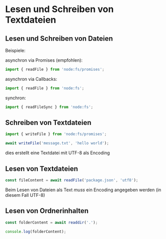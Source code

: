 # Lesen und Schreiben von Textdateien

## Lesen und Schreiben von Dateien

Beispiele:

asynchron via Promises (empfohlen):

```js
import { readFile } from 'node:fs/promises';
```

asynchron via Callbacks:

```js
import { readFile } from 'node:fs';
```

synchron:

```js
import { readFileSync } from 'node:fs';
```

## Schreiben von Textdateien

```js
import { writeFile } from 'node:fs/promises';

await writeFile('message.txt', 'hello world');
```

dies erstellt eine Textdatei mit UTF-8 als Encoding

## Lesen von Textdateien

```js
const fileContent = await readFile('package.json', 'utf8');
```

Beim Lesen von Dateien als Text _muss_ ein Encoding angegeben werden (in diesem Fall UTF-8)

## Lesen von Ordnerinhalten

```js
const folderContent = await readdir('.');

console.log(folderContent);
```

